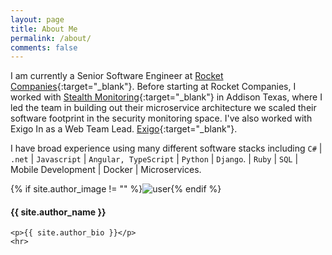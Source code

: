 ```yaml
---
layout: page
title: About Me
permalink: /about/
comments: false
---
```


I am currently a Senior Software Engineer at [Rocket Companies](https://www.rocketcompanies.com/){:target="_blank"}. Before starting at Rocket Companies, I worked with [Stealth Monitoring](https://www.stealthmonitoring.com/){:target="_blank"} in Addison Texas, where I led the team in building out their microservice architecture we scaled their software footprint in the security monitoring space. I've also worked with Exigo In as a Web Team Lead. [Exigo](http://exigo.com/){:target="_blank"}.

I have broad experience using many different software stacks including `C#` | `.net` | `Javascript` | `Angular, TypeScript` | `Python` | `Django`. | `Ruby` | `SQL` | Mobile Development | Docker | Microservices.


<div class="profile {% if page.featured == true %} featured {% endif %}">
    {% if site.author_image != "" %}<img src="{{ site.author_image }}" class="profileimage" alt="user">{% endif %}
    <h4>{{ site.author_name }}</h4>
    
    <p>{{ site.author_bio }}</p>
    <hr>
</div>




